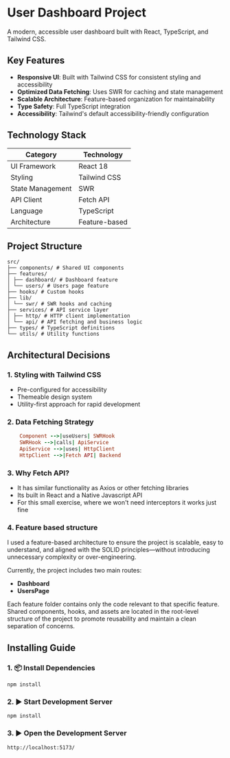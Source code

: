 # User Dashboard Project

A modern, accessible user dashboard built with React, TypeScript, and Tailwind CSS.

## Key Features

- **Responsive UI**: Built with Tailwind CSS for consistent styling and accessibility
- **Optimized Data Fetching**: Uses SWR for caching and state management
- **Scalable Architecture**: Feature-based organization for maintainability
- **Type Safety**: Full TypeScript integration
- **Accessibility**: Tailwind's default accessibility-friendly configuration

## Technology Stack

| Category         | Technology             |
|------------------|------------------------|
| UI Framework     | React 18               |
| Styling          | Tailwind CSS           |
| State Management | SWR                    |
| API Client       | Fetch API              |
| Language         | TypeScript             |
| Architecture     | Feature-based          |

## Project Structure
```
src/
├── components/ # Shared UI components
├── features/
│ ├── dashboard/ # Dashboard feature
│ └── users/ # Users page feature
├── hooks/ # Custom hooks
├── lib/
│ └── swr/ # SWR hooks and caching
├── services/ # API service layer
│ ├── http/ # HTTP client implementation
│ └── api/ # API fetching and business logic
├── types/ # TypeScript definitions
└── utils/ # Utility functions
```

## Architectural Decisions

### 1. Styling with Tailwind CSS
- Pre-configured for accessibility
- Themeable design system
- Utility-first approach for rapid development

### 2. Data Fetching Strategy
```ruby
    Component -->|useUsers| SWRHook
    SWRHook -->|calls| ApiService
    ApiService -->|uses| HttpClient
    HttpClient -->|Fetch API| Backend
```
### 3. Why Fetch API?
- It has similar functionality as Axios or other fetching libraries
- Its built in React and a Native Javascript API
- For this small exercise, where we won't need interceptors it works just fine

### 4. Feature based structure
I used a feature-based architecture to ensure the project is scalable, easy to understand, and aligned with the SOLID principles—without introducing unnecessary complexity or over-engineering.

Currently, the project includes two main routes:
- **Dashboard**
- **UsersPage**

Each feature folder contains only the code relevant to that specific feature. Shared components, hooks, and assets are located in the root-level structure of the project to promote reusability and maintain a clean separation of concerns.

## Installing Guide

### 1. 📦 Install Dependencies
```
npm install
```

### 2. ▶️ Start Development Server
```
npm install
```

### 3. ▶️ Open the Development Server
```
http://localhost:5173/
```